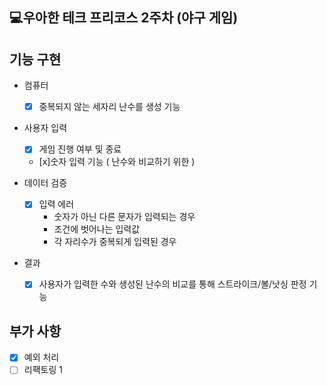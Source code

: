 ## 💻우아한 테크 프리코스 2주차 (야구 게임)

## 기능 구현
- 컴퓨터
    - [x] 중복되지 않는 세자리 난수를 생성 기능

- 사용자 입력
    - [x] 게임 진행 여부 및 종료
    - [x]숫자 입력 기능 ( 난수와 비교하기 위한 )

- 데이터 검증
    - [x] 입력 에러
        - 숫자가 아닌 다른 문자가 입력되는 경우
        - 조건에 벗어나는 입력값
        - 각 자리수가 중복되게 입력된 경우

- 결과
  - [x] 사용자가 입력한 수와 생성된 난수의 비교를 통해 스트라이크/볼/낫싱 판정 기능

## 부가 사항
- [x] 예외 처리
- [ ] 리팩토링 1